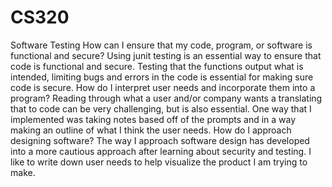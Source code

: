 # CS320
Software Testing
How can I ensure that my code, program, or software is functional and secure?
Using junit testing is an essential way to ensure that code is functional and secure. Testing that the functions output what is intended, limiting bugs and errors in the code is essential for making sure code is secure. 
How do I interpret user needs and incorporate them into a program?
Reading through what a user and/or company wants a translating that to code can be very challenging, but is also essential. One way that I implemented was taking notes based off of the prompts and in a way making an outline of what I think the user needs.
How do I approach designing software?
The way I approach software design has developed into a more cautious approach after learning about security and testing. I like to write down user needs to help visualize the product I am trying to make.
